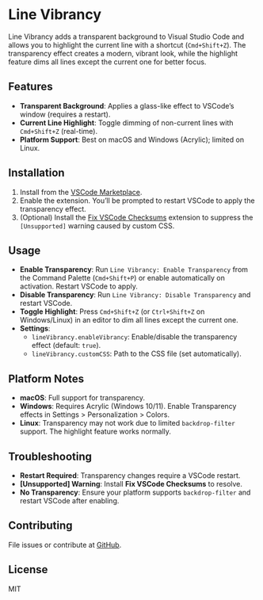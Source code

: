 # Line Vibrancy

Line Vibrancy adds a transparent background to Visual Studio Code and allows you to highlight the current line with a shortcut (`Cmd+Shift+Z`). The transparency effect creates a modern, vibrant look, while the highlight feature dims all lines except the current one for better focus.

## Features

- **Transparent Background**: Applies a glass-like effect to VSCode’s window (requires a restart).
- **Current Line Highlight**: Toggle dimming of non-current lines with `Cmd+Shift+Z` (real-time).
- **Platform Support**: Best on macOS and Windows (Acrylic); limited on Linux.

## Installation

1. Install from the [VSCode Marketplace](https://marketplace.visualstudio.com/items?itemName=tiennsloit.line-vibrancy).
2. Enable the extension. You’ll be prompted to restart VSCode to apply the transparency effect.
3. (Optional) Install the [Fix VSCode Checksums](https://marketplace.visualstudio.com/items?itemName=lehni.vscode-fix-checksums) extension to suppress the `[Unsupported]` warning caused by custom CSS.

## Usage

- **Enable Transparency**: Run `Line Vibrancy: Enable Transparency` from the Command Palette (`Cmd+Shift+P`) or enable automatically on activation. Restart VSCode to apply.
- **Disable Transparency**: Run `Line Vibrancy: Disable Transparency` and restart VSCode.
- **Toggle Highlight**: Press `Cmd+Shift+Z` (or `Ctrl+Shift+Z` on Windows/Linux) in an editor to dim all lines except the current one.
- **Settings**:
  - `lineVibrancy.enableVibrancy`: Enable/disable the transparency effect (default: `true`).
  - `lineVibrancy.customCSS`: Path to the CSS file (set automatically).

## Platform Notes

- **macOS**: Full support for transparency.
- **Windows**: Requires Acrylic (Windows 10/11). Enable Transparency effects in Settings > Personalization > Colors.
- **Linux**: Transparency may not work due to limited `backdrop-filter` support. The highlight feature works normally.

## Troubleshooting

- **Restart Required**: Transparency changes require a VSCode restart.
- **[Unsupported] Warning**: Install **Fix VSCode Checksums** to resolve.
- **No Transparency**: Ensure your platform supports `backdrop-filter` and restart VSCode after enabling.

## Contributing
File issues or contribute at [GitHub](https://github.com/yourusername/line-vibrancy).

## License
MIT